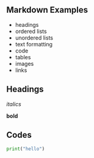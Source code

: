 ## Markdown Examples

- headings
- ordered lists
- unordered lists
- text formatting
- code
- tables
- images
- links

## Headings

*italics*

**bold**

## Codes

```python
print("hello")
```